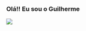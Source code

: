 

### Olá!! Eu sou o Guilherme
  
  <a href=""> <img align="center" src="https://github-readme-stats-sigma-five.vercel.app/api/top-langs/?username=mazarottoguilherme&theme=dark&line_height=40&hide=css"/> </a>
  
##
